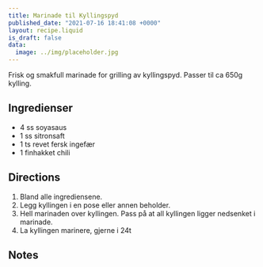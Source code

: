 ```yaml
---
title: Marinade til Kyllingspyd
published_date: "2021-07-16 18:41:08 +0000"
layout: recipe.liquid
is_draft: false
data:
  image: ../img/placeholder.jpg
---
```

Frisk og smakfull marinade for grilling av kyllingspyd. Passer til ca 650g kylling.

## Ingredienser

- 4 ss soyasaus
- 1 ss sitronsaft
- 1 ts revet fersk ingefær
- 1 finhakket chili

## Directions

1. Bland alle ingrediensene.
2. Legg kyllingen i en pose eller annen beholder.
3. Hell marinaden over kyllingen. Pass på at all kyllingen ligger nedsenket i marinade.
4. La kyllingen marinere, gjerne i 24t

## Notes